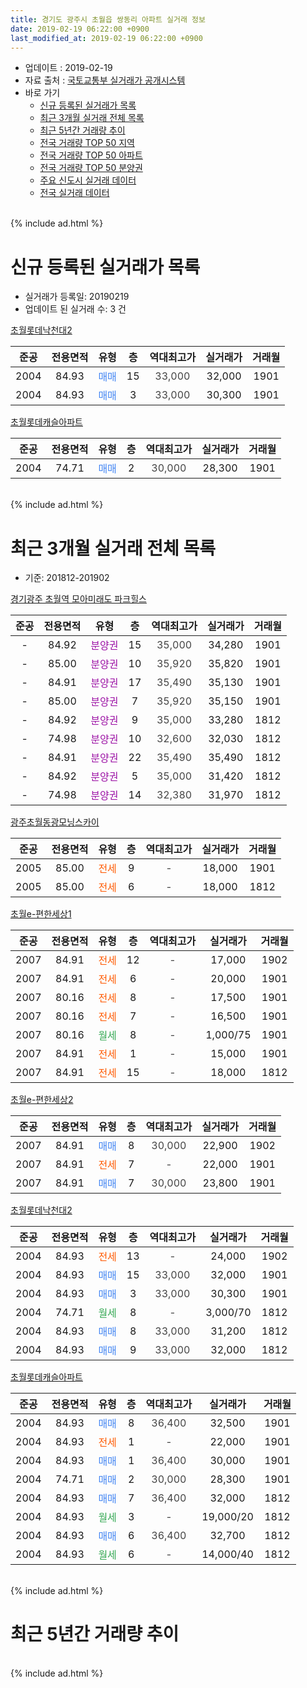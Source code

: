 ```yaml
---
title: 경기도 광주시 초월읍 쌍동리 아파트 실거래 정보
date: 2019-02-19 06:22:00 +0900
last_modified_at: 2019-02-19 06:22:00 +0900
---
```


* 업데이트 : 2019-02-19
* 자료 출처 : [국토교통부 실거래가 공개시스템](http://rt.molit.go.kr)
* 바로 가기
    * [신규 등록된 실거래가 목록](#신규-등록된-실거래가-목록)
    * [최근 3개월 실거래 전체 목록](#최근-3개월-실거래-전체-목록)
    * [최근 5년간 거래량 추이](#최근-5년간-거래량-추이)
    * [전국 거래량 TOP 50 지역](https://ayogom.github.io/apt-trade-info/최근-3개월-전국에서-가장-거래가-많이-발생한-지역)
    * [전국 거래량 TOP 50 아파트](https://ayogom.github.io/apt-trade-info/최근-3개월-전국에서-가장-거래가-많이-발생한-아파트)
    * [전국 거래량 TOP 50 분양권](https://ayogom.github.io/apt-trade-info/최근-3개월-전국에서-가장-거래가-많이-발생한-분양권)
    * [주요 신도시 실거래 데이터](https://ayogom.github.io/apt-trade-info/주요-신도시)
    * [전국 실거래 데이터](https://ayogom.github.io/apt-trade-info/전국)
<br>
{% include ad.html %}
<br>

# 신규 등록된 실거래가 목록
* 실거래가 등록일: 20190219
* 업데이트 된 실거래 수: 3 건


[초월롯데낙천대2](https://search.naver.com/search.naver?query=%EA%B2%BD%EA%B8%B0%EB%8F%84+%EA%B4%91%EC%A3%BC%EC%8B%9C+%EC%B4%88%EC%9B%94%EC%9D%8D+%EC%8C%8D%EB%8F%99%EB%A6%AC+%EC%B4%88%EC%9B%94%EB%A1%AF%EB%8D%B0%EB%82%99%EC%B2%9C%EB%8C%802)

|준공|전용면적|유형|층|역대최고가|실거래가|거래월|
|:---:|:---:|:---:|:---:|:---:|:---:|:---:|
|2004|84.93|<span style="color:#4285f3">매매</span>|15|<span style="color:#444444">33,000</span>|32,000|1901|
|2004|84.93|<span style="color:#4285f3">매매</span>|3|<span style="color:#444444">33,000</span>|30,300|1901|

[초월롯데캐슬아파트](https://search.naver.com/search.naver?query=%EA%B2%BD%EA%B8%B0%EB%8F%84+%EA%B4%91%EC%A3%BC%EC%8B%9C+%EC%B4%88%EC%9B%94%EC%9D%8D+%EC%8C%8D%EB%8F%99%EB%A6%AC+%EC%B4%88%EC%9B%94%EB%A1%AF%EB%8D%B0%EC%BA%90%EC%8A%AC%EC%95%84%ED%8C%8C%ED%8A%B8)

|준공|전용면적|유형|층|역대최고가|실거래가|거래월|
|:---:|:---:|:---:|:---:|:---:|:---:|:---:|
|2004|74.71|<span style="color:#4285f3">매매</span>|2|<span style="color:#444444">30,000</span>|28,300|1901|


<br>
{% include ad.html %}
<br>

# 최근 3개월 실거래 전체 목록
* 기준: 201812-201902


[경기광주 초월역 모아미래도 파크힐스](https://search.naver.com/search.naver?query=%EA%B2%BD%EA%B8%B0%EB%8F%84+%EA%B4%91%EC%A3%BC%EC%8B%9C+%EC%B4%88%EC%9B%94%EC%9D%8D+%EC%8C%8D%EB%8F%99%EB%A6%AC+%EA%B2%BD%EA%B8%B0%EA%B4%91%EC%A3%BC+%EC%B4%88%EC%9B%94%EC%97%AD+%EB%AA%A8%EC%95%84%EB%AF%B8%EB%9E%98%EB%8F%84+%ED%8C%8C%ED%81%AC%ED%9E%90%EC%8A%A4)

|준공|전용면적|유형|층|역대최고가|실거래가|거래월|
|:---:|:---:|:---:|:---:|:---:|:---:|:---:|
|-|84.92|<span style="color:#9C11A5">분양권</span>|15|<span style="color:#444444">35,000</span>|34,280|1901|
|-|85.00|<span style="color:#9C11A5">분양권</span>|10|<span style="color:#444444">35,920</span>|35,820|1901|
|-|84.91|<span style="color:#9C11A5">분양권</span>|17|<span style="color:#444444">35,490</span>|35,130|1901|
|-|85.00|<span style="color:#9C11A5">분양권</span>|7|<span style="color:#444444">35,920</span>|35,150|1901|
|-|84.92|<span style="color:#9C11A5">분양권</span>|9|<span style="color:#444444">35,000</span>|33,280|1812|
|-|74.98|<span style="color:#9C11A5">분양권</span>|10|<span style="color:#444444">32,600</span>|32,030|1812|
|-|84.91|<span style="color:#9C11A5">분양권</span>|22|<span style="color:#444444">35,490</span>|35,490|1812|
|-|84.92|<span style="color:#9C11A5">분양권</span>|5|<span style="color:#444444">35,000</span>|31,420|1812|
|-|74.98|<span style="color:#9C11A5">분양권</span>|14|<span style="color:#444444">32,380</span>|31,970|1812|

[광주초월동광모닝스카이](https://search.naver.com/search.naver?query=%EA%B2%BD%EA%B8%B0%EB%8F%84+%EA%B4%91%EC%A3%BC%EC%8B%9C+%EC%B4%88%EC%9B%94%EC%9D%8D+%EC%8C%8D%EB%8F%99%EB%A6%AC+%EA%B4%91%EC%A3%BC%EC%B4%88%EC%9B%94%EB%8F%99%EA%B4%91%EB%AA%A8%EB%8B%9D%EC%8A%A4%EC%B9%B4%EC%9D%B4)

|준공|전용면적|유형|층|역대최고가|실거래가|거래월|
|:---:|:---:|:---:|:---:|:---:|:---:|:---:|
|2005|85.00|<span style="color:#ff5a00">전세</span>|9|<span style="color:#444444">-</span>|18,000|1901|
|2005|85.00|<span style="color:#ff5a00">전세</span>|6|<span style="color:#444444">-</span>|18,000|1812|

[초월e-편한세상1](https://search.naver.com/search.naver?query=%EA%B2%BD%EA%B8%B0%EB%8F%84+%EA%B4%91%EC%A3%BC%EC%8B%9C+%EC%B4%88%EC%9B%94%EC%9D%8D+%EC%8C%8D%EB%8F%99%EB%A6%AC+%EC%B4%88%EC%9B%94e-%ED%8E%B8%ED%95%9C%EC%84%B8%EC%83%811)

|준공|전용면적|유형|층|역대최고가|실거래가|거래월|
|:---:|:---:|:---:|:---:|:---:|:---:|:---:|
|2007|84.91|<span style="color:#ff5a00">전세</span>|12|<span style="color:#444444">-</span>|17,000|1902|
|2007|84.91|<span style="color:#ff5a00">전세</span>|6|<span style="color:#444444">-</span>|20,000|1901|
|2007|80.16|<span style="color:#ff5a00">전세</span>|8|<span style="color:#444444">-</span>|17,500|1901|
|2007|80.16|<span style="color:#ff5a00">전세</span>|7|<span style="color:#444444">-</span>|16,500|1901|
|2007|80.16|<span style="color:#34a853">월세</span>|8|<span style="color:#444444">-</span>|1,000/75|1901|
|2007|84.91|<span style="color:#ff5a00">전세</span>|1|<span style="color:#444444">-</span>|15,000|1901|
|2007|84.91|<span style="color:#ff5a00">전세</span>|15|<span style="color:#444444">-</span>|18,000|1812|

[초월e-편한세상2](https://search.naver.com/search.naver?query=%EA%B2%BD%EA%B8%B0%EB%8F%84+%EA%B4%91%EC%A3%BC%EC%8B%9C+%EC%B4%88%EC%9B%94%EC%9D%8D+%EC%8C%8D%EB%8F%99%EB%A6%AC+%EC%B4%88%EC%9B%94e-%ED%8E%B8%ED%95%9C%EC%84%B8%EC%83%812)

|준공|전용면적|유형|층|역대최고가|실거래가|거래월|
|:---:|:---:|:---:|:---:|:---:|:---:|:---:|
|2007|84.91|<span style="color:#4285f3">매매</span>|8|<span style="color:#444444">30,000</span>|22,900|1902|
|2007|84.91|<span style="color:#ff5a00">전세</span>|7|<span style="color:#444444">-</span>|22,000|1901|
|2007|84.91|<span style="color:#4285f3">매매</span>|7|<span style="color:#444444">30,000</span>|23,800|1901|

[초월롯데낙천대2](https://search.naver.com/search.naver?query=%EA%B2%BD%EA%B8%B0%EB%8F%84+%EA%B4%91%EC%A3%BC%EC%8B%9C+%EC%B4%88%EC%9B%94%EC%9D%8D+%EC%8C%8D%EB%8F%99%EB%A6%AC+%EC%B4%88%EC%9B%94%EB%A1%AF%EB%8D%B0%EB%82%99%EC%B2%9C%EB%8C%802)

|준공|전용면적|유형|층|역대최고가|실거래가|거래월|
|:---:|:---:|:---:|:---:|:---:|:---:|:---:|
|2004|84.93|<span style="color:#ff5a00">전세</span>|13|<span style="color:#444444">-</span>|24,000|1902|
|2004|84.93|<span style="color:#4285f3">매매</span>|15|<span style="color:#444444">33,000</span>|32,000|1901|
|2004|84.93|<span style="color:#4285f3">매매</span>|3|<span style="color:#444444">33,000</span>|30,300|1901|
|2004|74.71|<span style="color:#34a853">월세</span>|8|<span style="color:#444444">-</span>|3,000/70|1812|
|2004|84.93|<span style="color:#4285f3">매매</span>|8|<span style="color:#444444">33,000</span>|31,200|1812|
|2004|84.93|<span style="color:#4285f3">매매</span>|9|<span style="color:#444444">33,000</span>|32,000|1812|

[초월롯데캐슬아파트](https://search.naver.com/search.naver?query=%EA%B2%BD%EA%B8%B0%EB%8F%84+%EA%B4%91%EC%A3%BC%EC%8B%9C+%EC%B4%88%EC%9B%94%EC%9D%8D+%EC%8C%8D%EB%8F%99%EB%A6%AC+%EC%B4%88%EC%9B%94%EB%A1%AF%EB%8D%B0%EC%BA%90%EC%8A%AC%EC%95%84%ED%8C%8C%ED%8A%B8)

|준공|전용면적|유형|층|역대최고가|실거래가|거래월|
|:---:|:---:|:---:|:---:|:---:|:---:|:---:|
|2004|84.93|<span style="color:#4285f3">매매</span>|8|<span style="color:#444444">36,400</span>|32,500|1901|
|2004|84.93|<span style="color:#ff5a00">전세</span>|1|<span style="color:#444444">-</span>|22,000|1901|
|2004|84.93|<span style="color:#4285f3">매매</span>|1|<span style="color:#444444">36,400</span>|30,000|1901|
|2004|74.71|<span style="color:#4285f3">매매</span>|2|<span style="color:#444444">30,000</span>|28,300|1901|
|2004|84.93|<span style="color:#4285f3">매매</span>|7|<span style="color:#444444">36,400</span>|32,000|1812|
|2004|84.93|<span style="color:#34a853">월세</span>|3|<span style="color:#444444">-</span>|19,000/20|1812|
|2004|84.93|<span style="color:#4285f3">매매</span>|6|<span style="color:#444444">36,400</span>|32,700|1812|
|2004|84.93|<span style="color:#34a853">월세</span>|6|<span style="color:#444444">-</span>|14,000/40|1812|


<br>
{% include ad.html %}
<br>

# 최근 5년간 거래량 추이


<div style="width:100%;">
    <canvas id="deal_progress" height="200"></canvas>
</div>

<script>
new Chart(document.getElementById("deal_progress"), {
    type: 'line',
    data: {
        labels: ['201402','201403','201404','201405','201406','201407','201408','201409','201410','201411','201412','201501','201502','201503','201504','201505','201506','201507','201508','201509','201510','201511','201512','201601','201602','201603','201604','201605','201606','201607','201608','201609','201610','201611','201612','201701','201702','201703','201704','201705','201706','201707','201708','201709','201710','201711','201712','201801','201802','201803','201804','201805','201806','201807','201808','201809','201810','201811','201812','201901','201902'],
        datasets: [{
            label: '매매',
            pointRadius: 1,
            data: [12, 16, 10, 11, 7, 10, 20, 14, 18, 10, 2, 12, 14, 14, 17, 18, 18, 8, 8, 8, 7, 10, 4, 1, 3, 9, 8, 8, 5, 11, 12, 11, 15, 11, 8, 3, 5, 11, 7, 9, 15, 25, 7, 9, 6, 6, 6, 7, 4, 27, 9, 22, 3, 9, 13, 12, 16, 10, 9, 10, 1],
            borderColor: "rgba(255, 201, 14, 1)",
            backgroundColor: "rgba(255, 201, 14, 0.5)",
            fill: false,
            lineTension: 0
        },{
            label: '전월세',
            pointRadius: 1,
            data: [17, 23, 16, 13, 15, 16, 19, 17, 14, 10, 15, 13, 14, 21, 21, 13, 16, 15, 11, 9, 9, 11, 10, 17, 11, 15, 15, 11, 13, 15, 15, 11, 27, 12, 17, 11, 20, 12, 14, 9, 13, 11, 10, 16, 5, 14, 16, 13, 13, 14, 10, 11, 15, 9, 14, 11, 8, 11, 5, 8, 2],
            borderColor: "rgba(0, 141, 185, 1)",
            backgroundColor: "rgba(0, 141, 185, 0.5)",
            fill: false,
            lineTension: 0
        }
        ]
    },
    options: {
        responsive: true,
        title: {
            display: false
        },
        tooltips: {
            mode: 'index',
            intersect: false
        },
        hover: {
            mode: 'nearest',
            intersect: true
        },
        scales: {
            xAxes: [{
                display: true,
                scaleLabel: {
                    display: true,
                    labelString: '년/월'
                }
            }],
            yAxes: [{
                display: true,
                ticks: {
                    suggestedMin: 0,
                },
                scaleLabel: {
                    display: true,
                    labelString: '실거래 수'
                }
            }]
        }
    }
});

</script>


<br>
{% include ad.html %}
<br>

